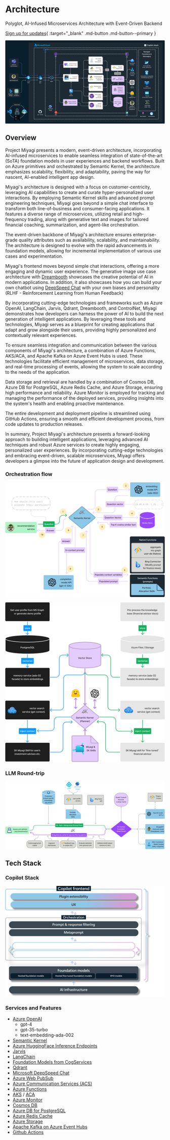 # Architecture

Polyglot, AI-Infused Microservices Architecture with Event-Driven Backend

[Sign up for updates](https://forms.office.com/r/rLds2s8RH1){ :target="_blank" .md-button .md-button--primary }


![architecture](../../assets/images/wip-azure.png)



## Overview

Project Miyagi presents a modern, event-driven architecture, incorporating AI-infused microservices to enable seamless integration of state-of-the-art (SoTA) foundation models in user experiences and backend workflows. Built on Azure primitives and orchestrated by Semantic Kernel, the architecture emphasizes scalability, flexibility, and adaptability, paving the way for nascent, AI-enabled intelligent app design.

Miyagi's architecture is designed with a focus on customer-centricity, leveraging AI capabilities to create and curate hyper-personalized user interactions. By employing Semantic Kernel skills and advanced prompt engineering techniques, Miyagi goes beyond a simple chat interface to transform both line-of-business and consumer-facing applications. It features a diverse range of microservices, utilizing retail and high-frequency trading, along with generative text and images for tailored financial coaching, summarization, and agent-like orchestration.

The event-driven backbone of Miyagi's architecture ensures enterprise-grade quality attributes such as availability, scalability, and maintainability. The architecture is designed to evolve with the rapid advancements in foundation models, allowing for incremental implementation of various use cases and experimentation.

Miyagi's frontend moves beyond simple chat interactions, offering a more engaging and dynamic user experience. The generative image use case architecture with [Dreambooth](https://huggingface.co/thegovind/reddogpillmodel512) showcases the creative potential of AI in modern applications. In addition, it also showcases how you can build your own chatbot using [DeepSpeed Chat](https://github.com/microsoft/DeepSpeedExamples/tree/master/applications/DeepSpeed-Chat) with your own biases and personality (RLHF - Reinforcement Learning from Human Feedback)

By incorporating cutting-edge technologies and frameworks such as Azure OpenAI, LangChain, Jarvis, Qdrant, Dreambooth, and ControlNet, Miyagi demonstrates how developers can harness the power of AI to build the next generation of intelligent applications. By leveraging these tools and technologies, Miyagi serves as a blueprint for creating applications that adapt and grow alongside their users, providing highly personalized and contextually relevant experiences.

To ensure seamless integration and communication between the various components of Miyagi's architecture, a combination of Azure Functions, AKS/ACA, and Apache Kafka on Azure Event Hubs is used. These technologies facilitate efficient management of microservices, data storage, and real-time processing of events, allowing the system to scale according to the needs of the application.

Data storage and retrieval are handled by a combination of Cosmos DB, Azure DB for PostgreSQL, Azure Redis Cache, and Azure Storage, ensuring high performance and reliability. Azure Monitor is employed for tracking and managing the performance of the deployed services, providing insights into the system's health and enabling proactive maintenance.

The entire development and deployment pipeline is streamlined using GitHub Actions, ensuring a smooth and efficient development process, from code updates to production releases.

In summary, Project Miyagi's architecture presents a forward-looking approach to building intelligent applications, leveraging advanced AI techniques and robust Azure services to create highly engaging, personalized user experiences. By incorporating cutting-edge technologies and embracing event-driven, scalable microservices, Miyagi offers developers a glimpse into the future of application design and development.

### Orchestration flow
![sk-orchestration](../../assets/images/sk-memory-orchestration.png)


![embeddings](../../assets/images/embeddings.png)

### LLM Round-trip

![sk-round-trip](../../assets/images/sk-round-trip.png)

## Tech Stack
### Copilot Stack
![copilot-stack](../../assets/images/copilot-stack.png)

### Services and Features
- [Azure OpenAI](https://learn.microsoft.com/en-us/azure/cognitive-services/openai/concepts/models)
  - gpt-4
  - gpt-35-turbo
  - text-embedding-ada-002
- [Semantic Kernel](https://github.com/microsoft/semantic-kernel)
- [Azure HuggingFace Inference Endpoints](https://azure.microsoft.com/en-us/solutions/hugging-face-on-azure)
- [Jarvis](https://github.com/microsoft/JARVIS)
- [LangChain](https://github.com/hwchase17/langchain#readme)
- [Foundation Models from CogServices](https://azure.microsoft.com/en-us/blog/announcing-a-renaissance-in-computer-vision-ai-with-microsofts-florence-foundation-model/)
- [Qdrant](https://qdrant.tech/solutions/)
- [Microsoft DeepSpeed Chat](https://github.com/microsoft/DeepSpeedExamples/tree/master/applications/DeepSpeed-Chat)
- [Azure Web PubSub](https://azure.microsoft.com/en-us/products/web-pubsub)
- [Azure Communication Services (ACS)](https://learn.microsoft.com/en-us/azure/communication-services/overview#common-scenarios)
- [Azure Functions](https://azure.microsoft.com/en-ca/products/functions/)
- [AKS](https://azure.microsoft.com/en-us/products/kubernetes-service) / [ACA](https://azure.microsoft.com/en-us/products/container-apps)
- [Azure Monitor](https://learn.microsoft.com/en-us/azure/azure-monitor/)
- [Cosmos DB](https://azure.microsoft.com/en-us/products/cosmos-db/)
- [Azure DB for PostgreSQL](https://azure.microsoft.com/en-us/products/postgresql)
- [Azure Redis Cache](https://azure.microsoft.com/en-us/products/cache)
- [Azure Storage](https://learn.microsoft.com/en-us/azure/storage/common/storage-introduction)
- [Apache Kafka on Azure Event Hubs](https://learn.microsoft.com/en-us/azure/event-hubs/azure-event-hubs-kafka-overview)
- [Github Actions](https://docs.github.com/en/actions)